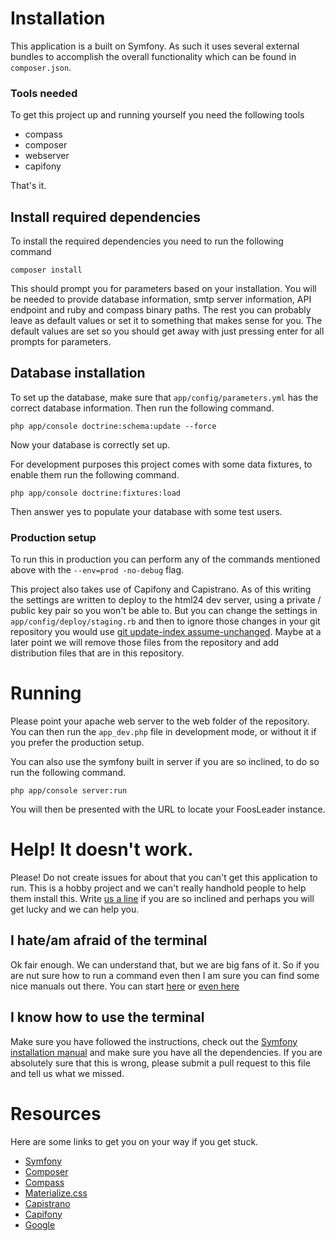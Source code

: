 # Installation

This application is a built on Symfony. As such it uses several external bundles to accomplish the overall functionality
which can be found in `composer.json`. 
 
### Tools needed

To get this project up and running yourself you need the following tools

* compass
* composer
* webserver
* capifony

That's it. 

## Install required dependencies

To install the required dependencies you need to run the following command

```
composer install
```

This should prompt you for parameters based on your installation. You will be needed to provide database information, 
smtp server information, API endpoint and ruby and compass binary paths. The rest you can probably leave as default 
values or set it to something that makes sense for you. The default values are set so you should get away with just
pressing enter for all prompts for parameters.

## Database installation

To set up the database, make sure that `app/config/parameters.yml` has the correct database information. Then run the 
following command.

```
php app/console doctrine:schema:update --force
```

Now your database is correctly set up.

For development purposes this project comes with some data fixtures, to enable them run the following command.

```
php app/console doctrine:fixtures:load
```

Then answer yes to populate your database with some test users.

### Production setup

To run this in production you can perform any of the commands mentioned above with the `--env=prod -no-debug` flag. 

This project also takes use of Capifony and Capistrano. As of this writing the settings are written to deploy to the
html24 dev server, using a private / public key pair so you won't be able to. But you can change the settings in 
`app/config/deploy/staging.rb` and then to ignore those changes in your git repository you would use 
[git update-index assume-unchanged](http://git-scm.com/docs/git-update-index). Maybe at a later point we will remove
those files from the repository and add distribution files that are in this repository. 

# Running

Please point your apache web server to the web folder of the repository. You can then run the `app_dev.php` file in
development mode, or without it if you prefer the production setup.

You can also use the symfony built in server if you are so inclined, to do so run the following command.

```
php app/console server:run
```

You will then be presented with the URL to locate your FoosLeader instance.

# Help! It doesn't work.

Please! Do not create issues for about that you can't get this application to run. This is a hobby project and we can't
really handhold people to help them install this. Write [us a line](mailto:info@html24.dk) if you are so inclined and
perhaps you will get lucky and we can help you.

## I hate/am afraid of the terminal

Ok fair enough. We can understand that, but we are big fans of it. So if you are nut sure how to run a command even
then I am sure you can find some nice manuals out there. You can start 
[here](http://symfony.com/doc/current/book/installation.html) or [even here](https://www.google.com)

## I know how to use the terminal

Make sure you have followed the instructions, check out the 
[Symfony installation manual](http://symfony.com/doc/current/book/installation.html) and make sure you have all the
dependencies. If you are absolutely sure that this is wrong, please submit a pull request to this file and tell
us what we missed.

# Resources

Here are some links to get you on your way if you get stuck.

* [Symfony](http://symfony.com/doc/current/index.html)
* [Composer](https://getcomposer.org/)
* [Compass](http://compass-style.org/)
* [Materialize.css](http://materializecss.com)
* [Capistrano](http://capistranorb.com/)
* [Capifony](http://capifony.org/)
* [Google](https://www.google.com)


